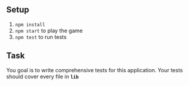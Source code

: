 
## Setup

1. `npm install`
2. `npm start` to play the game
3. `npm test` to run tests

## Task

You goal is to write comprehensive tests for this application.
Your tests should cover every file in **`lib`**